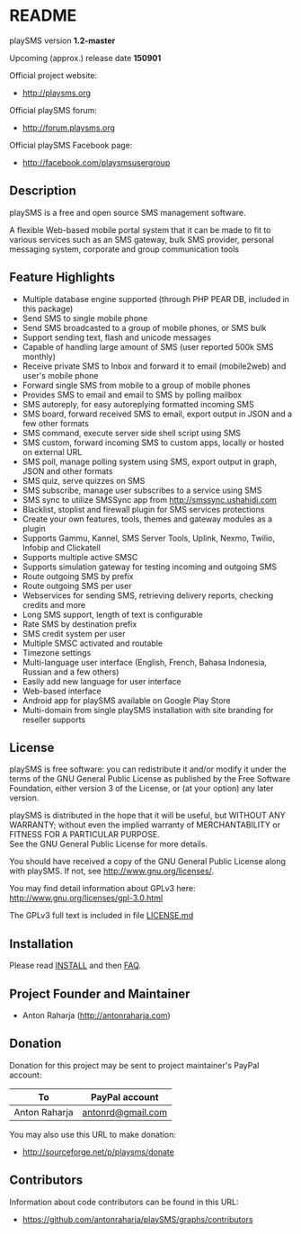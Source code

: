# README

playSMS version **1.2-master**

Upcoming (approx.) release date **150901**

Official project website:

* http://playsms.org

Official playSMS forum:

* http://forum.playsms.org

Official playSMS Facebook page:

* http://facebook.com/playsmsusergroup


## Description

playSMS is a free and open source SMS management software.

A flexible Web-based mobile portal system that it can be made to fit to various services 
such as an SMS gateway, bulk SMS provider, personal messaging system, corporate and group 
communication tools


## Feature Highlights

* Multiple database engine supported (through PHP PEAR DB, included in this package)
* Send SMS to single mobile phone
* Send SMS broadcasted to a group of mobile phones, or SMS bulk
* Support sending text, flash and unicode messages
* Capable of handling large amount of SMS (user reported 500k SMS monthly)
* Receive private SMS to Inbox and forward it to email (mobile2web) and user's mobile phone
* Forward single SMS from mobile to a group of mobile phones 
* Provides SMS to email and email to SMS by polling mailbox
* SMS autoreply, for easy autoreplying formatted incoming SMS
* SMS board, forward received SMS to email, export output in JSON and a few other formats
* SMS command, execute server side shell script using SMS
* SMS custom, forward incoming SMS to custom apps, locally or hosted on external URL
* SMS poll, manage polling system using SMS, export output in graph, JSON and other formats
* SMS quiz, serve quizzes on SMS
* SMS subscribe, manage user subscribes to a service using SMS
* SMS sync to utilize SMSSync app from http://smssync.ushahidi.com
* Blacklist, stoplist and firewall plugin for SMS services protections
* Create your own features, tools, themes and gateway modules as a plugin
* Supports Gammu, Kannel, SMS Server Tools, Uplink, Nexmo, Twilio, Infobip and Clickatell
* Supports multiple active SMSC
* Supports simulation gateway for testing incoming and outgoing SMS
* Route outgoing SMS by prefix
* Route outgoing SMS per user
* Webservices for sending SMS, retrieving delivery reports, checking credits and more
* Long SMS support, length of text is configurable
* Rate SMS by destination prefix
* SMS credit system per user
* Multiple SMSC activated and routable
* Timezone settings
* Multi-language user interface (English, French, Bahasa Indonesia, Russian and a few others)
* Easily add new language for user interface
* Web-based interface
* Android app for playSMS available on Google Play Store
* Multi-domain from single playSMS installation with site branding for reseller supports


## License

playSMS is free software: you can redistribute it and/or modify it under the terms of the 
GNU General Public License as published by the Free Software Foundation, either version 3 
of the License, or (at your option) any later version.

playSMS is distributed in the hope that it will be useful, but WITHOUT ANY WARRANTY; without 
even the implied warranty of MERCHANTABILITY or FITNESS FOR A PARTICULAR PURPOSE.  
See the GNU General Public License for more details.

You should have received a copy of the GNU General Public License along with playSMS. 
If not, see <http://www.gnu.org/licenses/>.

You may find detail information about GPLv3 here:
http://www.gnu.org/licenses/gpl-3.0.html

The GPLv3 full text is included in file [LICENSE.md](LICENSE.md)


## Installation

Please read [INSTALL](INSTALL.md "playSMS installation document") and then [FAQ](documents/FAQ.md "Frequently Asked Questions").


## Project Founder and Maintainer

* Anton Raharja (http://antonraharja.com)


## Donation

Donation for this project may be sent to project maintainer's PayPal account:

To            | PayPal account
------------- | -------------- 
Anton Raharja | antonrd@gmail.com

You may also use this URL to make donation:

* http://sourceforge.net/p/playsms/donate


## Contributors

Information about code contributors can be found in this URL:

* https://github.com/antonraharja/playSMS/graphs/contributors

